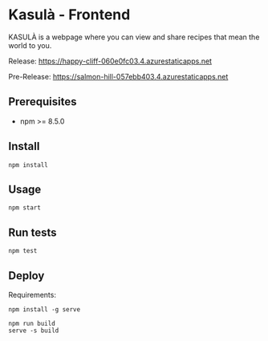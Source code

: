 # Kasulà - Frontend
  
KASULÀ is a webpage where you can view and share recipes that mean the world to you.

Release: https://happy-cliff-060e0fc03.4.azurestaticapps.net

Pre-Release: https://salmon-hill-057ebb403.4.azurestaticapps.net

## Prerequisites
- npm >= 8.5.0

## Install
```
npm install
```

## Usage
```
npm start
```

## Run tests
```
npm test
```

## Deploy

Requirements:
```
npm install -g serve
```

```
npm run build
serve -s build
```

